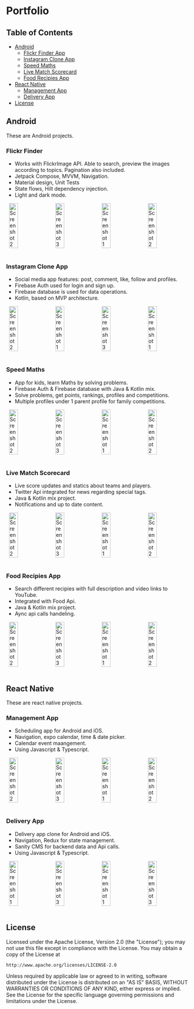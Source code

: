 # Portfolio

## Table of Contents
- [Android](#android)
    - [Flickr Finder App](#flickr-finder)
    - [Instagram Clone App](#instagram-clone-app)
    - [Speed Maths](#speed-maths)
    - [Live Match Scorecard](#live-match-scorecard)
    - [Food Recipies App](#food-recipies-app)
- [React Native](#react-native)
    - [Management App](#management-app)
    - [Delivery App](#delivery-app)
- [License](#license)

## Android
These are Android projects.

### Flickr Finder
- Works with FlickrImage API. Able to search, preview the images according to topics. Pagination also included.
- Jetpack Compose, MVVM, Navigation.
- Material design, Unit Tests
- State flows, Hilt dependency injection.
- Light and dark mode.

<div style="display: flex; justify-content: space-around;">
  <img src="https://github.com/Asim-7/FlickrFinder/assets/25628828/a48790ed-eece-4c95-a9e6-6b28a3186cb3" alt="Screenshot 2" width="22%">
  <img src="https://github.com/Asim-7/FlickrFinder/assets/25628828/818efa18-efca-4a3c-ad05-716a5842c512" alt="Screenshot 3" width="22%">
  <img src="https://user-images.githubusercontent.com/25628828/220270050-c27f23bc-ccb3-49ac-9e70-142372e62b1a.png" alt="Screenshot 1" width="22%">
  <img src="https://github.com/Asim-7/FlickrFinder/assets/25628828/4defc2c5-98e4-4f91-a7a9-12730b4fd9a0" alt="Screenshot 2" width="22%">
</div>

<br>

### Instagram Clone App
- Social media app features: post, comment, like, follow and profiles.
- Firebase Auth used for login and sign up.
- Firebase database is used for data operations.
- Kotlin, based on MVP architecture.

<div style="display: flex; justify-content: space-around;">
  <img src="https://github.com/user-attachments/assets/a60959e2-f7f8-48d3-a7ea-e6a9c607a654" alt="Screenshot 2" width="22%">
  <img src="https://github.com/user-attachments/assets/aa1d2a2f-74c7-4e20-869d-f09aca0752f6" alt="Screenshot 1" width="22%">
  <img src="https://github.com/user-attachments/assets/ba9b1a35-9f75-4c6f-b332-634346d66657" alt="Screenshot 3" width="22%">
  <img src="https://github.com/user-attachments/assets/a8df846a-0451-44bf-9952-03190f3585b3" alt="Screenshot 1" width="22%">
</div>

<br>

### Speed Maths
- App for kids, learn Maths by solving problems.
- Firebase Auth & Firebase database with Java & Kotlin mix.
- Solve problems, get points, rankings, profiles and competitions.
- Multiple profiles under 1 parent profile for family competitions.

<div style="display: flex; justify-content: space-around;">
  <img src="https://github.com/user-attachments/assets/87bc0378-c6bc-491a-9e10-c65d29c22eb0" alt="Screenshot 2" width="22%">
  <img src="https://github.com/user-attachments/assets/385e5a19-0e91-4bec-828f-729c8281e437" alt="Screenshot 3" width="22%">
  <img src="https://github.com/user-attachments/assets/6af814fd-eade-4300-ad3a-e2253837205c" alt="Screenshot 1" width="22%">
  <img src="https://github.com/user-attachments/assets/95513c03-f04a-4757-9fbf-8ff7b1024687" alt="Screenshot 2" width="22%">
</div>

<br>

### Live Match Scorecard
- Live score updates and statics about teams and players.
- Twitter Api integrated for news regarding special tags.
- Java & Kotlin mix project.
- Notifications and up to date content.

<div style="display: flex; justify-content: space-around;">
  <img src="https://github.com/user-attachments/assets/24b92b76-fb93-4003-a337-074d4ab90832" alt="Screenshot 2" width="22%">
  <img src="https://github.com/user-attachments/assets/ff9429aa-44c9-49f6-8266-1cf023da05a7" alt="Screenshot 3" width="22%">
  <img src="https://github.com/user-attachments/assets/e34bfef6-fc8f-4c66-a18c-23185a982706" alt="Screenshot 1" width="22%">
  <img src="https://github.com/user-attachments/assets/41aa062a-8afd-4c34-9781-0b472adcdb19" alt="Screenshot 2" width="22%">
</div>

<br>

### Food Recipies App
- Search different recipies with full description and video links to YouTube.
- Integrated with Food Api.
- Java & Kotlin mix project.
- Aync api calls handeling.

<div style="display: flex; justify-content: space-around;">
  <img src="https://github.com/user-attachments/assets/873aa853-6c82-4cea-865c-4d39b8fb83e0" alt="Screenshot 2" width="22%">
  <img src="https://github.com/user-attachments/assets/1170f243-935f-4574-999f-5509fd3549f6" alt="Screenshot 3" width="22%">
  <img src="https://github.com/user-attachments/assets/86e9a194-1c36-4e64-8c6e-dc25b03eb8e8" alt="Screenshot 1" width="22%">
  <img src="https://github.com/user-attachments/assets/060ad997-b7f3-47ea-9375-2a49d02e4609" alt="Screenshot 2" width="22%">
</div>

<br>

## React Native
These are react native projects.

### Management App
- Scheduling app for Android and iOS.
- Navigation, expo calendar, time & date picker.
- Calendar event maangement.
- Using Javascript & Typescript.

<div style="display: flex; justify-content: space-around;">
  <img src="https://github.com/user-attachments/assets/9396e417-2b6b-4140-a991-03ebe9615827" alt="Screenshot 2" width="22%">
  <img src="https://github.com/user-attachments/assets/50cd89ce-1a18-4999-958b-4f146ee7da78" alt="Screenshot 3" width="22%">
  <img src="https://github.com/user-attachments/assets/bf2795a8-a82a-40bb-aaef-22170e1dc618" alt="Screenshot 1" width="22%">
  <img src="https://github.com/user-attachments/assets/9bf8baac-f285-4775-8576-6131ff17d697" alt="Screenshot 2" width="22%">
</div>

<br>

### Delivery App
- Delivery app clone for Android and iOS.
- Navigation, Redux for state management.
- Sanity CMS for backend data and Api calls.
- Using Javascript & Typescript.

<div style="display: flex; justify-content: space-around;">
  <img src="https://github.com/Asim-7/Deliver-App/assets/25628828/acc3477e-e986-4cbb-8371-c3263303f7e0" alt="Screenshot 1" width="22%">
  <img src="https://github.com/Asim-7/Deliver-App/assets/25628828/b23891b0-7b07-4897-9728-195f736c4090" alt="Screenshot 3" width="22%">
  <img src="https://github.com/Asim-7/Deliver-App/assets/25628828/ec0c4454-d5c7-44af-a234-a69a30e9a036" alt="Screenshot 1" width="22%">
  <img src="https://github.com/Asim-7/Deliver-App/assets/25628828/e55b938a-7214-42b3-8e53-5f69cbae243b" alt="Screenshot 3" width="22%">
</div>

<br>

## License
Licensed under the Apache License, Version 2.0 (the "License");
you may not use this file except in compliance with the License.
You may obtain a copy of the License at

    http://www.apache.org/licenses/LICENSE-2.0

Unless required by applicable law or agreed to in writing, software
distributed under the License is distributed on an "AS IS" BASIS,
WITHOUT WARRANTIES OR CONDITIONS OF ANY KIND, either express or implied.
See the License for the specific language governing permissions and
limitations under the License.
